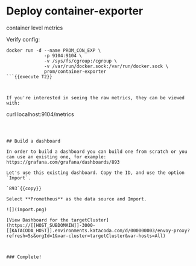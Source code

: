 # Deploy  container-exporter

container level metrics

Verify config:

```
docker run -d --name PROM_CON_EXP \
              -p 9104:9104 \
              -v /sys/fs/cgroup:/cgroup \
              -v /var/run/docker.sock:/var/run/docker.sock \
              prom/container-exporter
```{{execute T2}}



If you're interested in seeing the raw metrics, they can be viewed with: 
```
curl localhost:9104/metrics
```{{execute T2}}



## Build a dashboard

In order to build a dashboard you can build one from scratch or you can use an existing one, for example:
https://grafana.com/grafana/dashboards/893

Let's use this existing dashboard. Copy the ID, and use the option `Import`.

`893`{{copy}}

Select **Prometheus** as the data source and Import.

![](import.png)

[View Dashboard for the targetCluster](https://[[HOST_SUBDOMAIN]]-3000-[[KATACODA_HOST]].environments.katacoda.com/d/000000003/envoy-proxy?refresh=5s&orgId=1&var-cluster=targetCluster&var-hosts=All)



### Complete!
